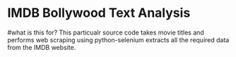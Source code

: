 # IMDB Bollywood Text Analysis

#what is this for?
This particualr source code takes movie titles and performs web scraping using python-selenium extracts all the required data from the IMDB website.

